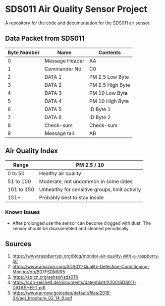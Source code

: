# SDS011 Air Quality Sensor Project
A repository for the code and documentation for the SDS011 air sensor.

## Data Packet from SDS011

| Byte Number | Name | Contents
|---|---|---|
| 0 | Message Header | AA
| 1 | Commander No. | C0
| 2 | DATA 1 | PM 2.5 Low Byte
| 3 | DATA 2 | PM 2.5 High Byte
| 4 | DATA 3 | PM 10 Low Byte
| 5 | DATA 4 | PM 10 High Byte
| 6 | DATA 5 | ID Byte 1
| 7 | DATA 6 | ID Byte 2
| 8 | Check-sum | Check-sum
| 9 | Message tail | AB

## Air Quality Index

| Range | PM 2.5 / 10 
|---|---|
| 0 to 50 | Healthy air quality
| 51 to 100 | Moderate, not uncommon in some cities
| 101 to 150 | Unhealthy for sensitive groups, limit activity
| 151+ | Probably best to stay inside
### Known Issues

* After prolonged use the sensor can become clogged with dust. The sensor should be disassembled and cleaned periodically.

## Sources
1. https://www.raspberrypi.org/blog/monitor-air-quality-with-a-raspberry-pi/
2. https://www.amazon.com/SDS011-Quality-Detection-Conditioning-Monitor/dp/B07FSDMRR5
3. https://aqicn.org/sensor/sds011/
4. https://cdn-reichelt.de/documents/datenblatt/X200/SDS011-DATASHEET.pdf
5. https://www.airnow.gov/sites/default/files/2018-04/aqi_brochure_02_14_0.pdf

